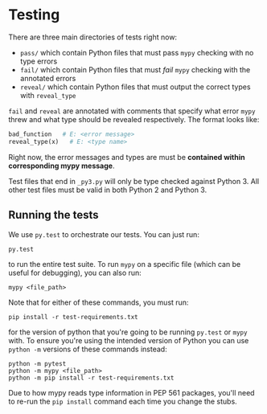 Testing
=======

There are three main directories of tests right now:

- `pass/` which contain Python files that must pass `mypy` checking with
  no type errors
- `fail/` which contain Python files that must *fail* `mypy` checking
  with the annotated errors
- `reveal/` which contain Python files that must output the correct
  types with `reveal_type`

`fail` and `reveal` are annotated with comments that specify what error
`mypy` threw and what type should be revealed respectively. The format
looks like:

```python
bad_function   # E: <error message>
reveal_type(x)   # E: <type name>
```

Right now, the error messages and types are must be **contained within
corresponding mypy message**.

Test files that end in `_py3.py` will only be type checked against Python 3.
All other test files must be valid in both Python 2 and Python 3.

## Running the tests

We use `py.test` to orchestrate our tests. You can just run:

```
py.test
```

to run the entire test suite. To run `mypy` on a specific file (which
can be useful for debugging), you can also run:

```
mypy <file_path>
```

Note that for either of these commands, you must run:

```
pip install -r test-requirements.txt
```

for the version of python that you're going to be running `py.test` or `mypy`
with. To ensure you're using the intended version of Python you can use
`python -m` versions of these commands instead:

```
python -m pytest
python -m mypy <file_path>
python -m pip install -r test-requirements.txt
```
Due to how mypy reads type information in PEP 561 packages, you'll need
to re-run the `pip install` command each time you change the stubs.
